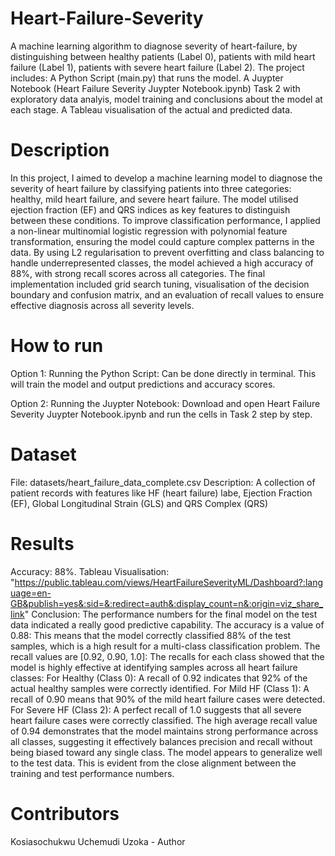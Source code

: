 # Heart-Failure-Severity
A machine learning algorithm to diagnose severity of heart-failure, by distinguishing between  healthy patients (Label 0), patients with mild heart failure (Label 1), patients with severe heart failure (Label 2). The project includes:
  A Python Script (main.py) that runs the model.
  A Juypter Notebook (Heart Failure Severity Juypter Notebook.ipynb) Task 2 with exploratory data analyis, model training and conclusions about the model at each stage.
  A Tableau visualisation of the actual and predicted data.

# Description
In this project, I aimed to develop a machine learning model to diagnose the severity of heart failure by classifying patients into three categories: healthy, mild heart failure, and severe heart failure. The model utilised ejection fraction (EF) and QRS indices as key features to distinguish between these conditions. To improve classification performance, I applied a non-linear multinomial logistic regression with polynomial feature transformation, ensuring the model could capture complex patterns in the data. By using L2 regularisation to prevent overfitting and class balancing to handle underrepresented classes, the model achieved a high accuracy of 88%, with strong recall scores across all categories. The final implementation included grid search tuning, visualisation of the decision boundary and confusion matrix, and an evaluation of recall values to ensure effective diagnosis across all severity levels.

# How to run
Option 1: Running the Python Script: Can be done directly in terminal. This will train the model and output predictions and accuracy scores.

Option 2: Running the Juypter Notebook: Download and open Heart Failure Severity Juypter Notebook.ipynb and run the cells in Task 2 step by step.

# Dataset
File: datasets/heart_failure_data_complete.csv
Description: A collection of patient records with features like HF (heart failure) labe, Ejection Fraction (EF), Global Longitudinal Strain (GLS) and QRS Complex (QRS)

# Results
Accuracy: 88%.
Tableau Visualisation: "https://public.tableau.com/views/HeartFailureSeverityML/Dashboard?:language=en-GB&publish=yes&:sid=&:redirect=auth&:display_count=n&:origin=viz_share_link"
Conclusion: The performance numbers for the final model on the test data indicated a really good predictive capability. The accuracy is a value of 0.88: This means that the model correctly classified 88% of the test samples, which is a high result for a multi-class classification problem. The recall values are [0.92, 0.90, 1.0]: The recalls for each class showed that the model is highly effective at identifying samples across all heart failure classes: For Healthy (Class 0): A recall of 0.92 indicates that 92% of the actual healthy samples were correctly identified. For Mild HF (Class 1): A recall of 0.90 means that 90% of the mild heart failure cases were detected. For Severe HF (Class 2): A perfect recall of 1.0 suggests that all severe heart failure cases were correctly classified. The high average recall value of 0.94 demonstrates that the model maintains strong performance across all classes, suggesting it effectively balances precision and recall without being biased toward any single class. The model appears to generalize well to the test data. This is evident from the close alignment between the training and test performance numbers.

# Contributors
Kosiasochukwu Uchemudi Uzoka - Author
